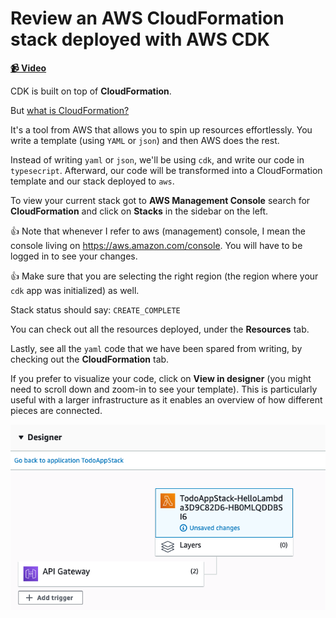 # Review an AWS CloudFormation stack deployed with AWS CDK

**[📹 Video](https://egghead.io/lessons/aws-review-an-aws-cloudformation-stack-deployed-with-aws-cdk)**

CDK is built on top of **CloudFormation**.

But [what is CloudFormation?](https://docs.aws.amazon.com/AWSCloudFormation/latest/UserGuide/Welcome.html)

It's a tool from AWS that allows you to spin up resources effortlessly. You write a template (using `YAML` or `json`) and then AWS does the rest.

Instead of writing `yaml` or `json`, we'll be using `cdk`, and write our code in `typesecript`. Afterward, our code will be transformed into a CloudFormation template and our stack deployed to `aws`.

To view your current stack got to **AWS Management Console** search for **CloudFormation** and click on **Stacks** in the sidebar on the left.

👍 Note that whenever I refer to aws (management) console, I mean the console living on https://aws.amazon.com/console. You will have to be logged in to see your changes.

👍 Make sure that you are selecting the right region (the region where your `cdk` app was initialized) as well.

Stack status should say: `CREATE_COMPLETE`

You can check out all the resources deployed, under the **Resources** tab.

Lastly, see all the `yaml` code that we have been spared from writing, by checking out the **CloudFormation** tab.

If you prefer to visualize your code, click on **View in designer** (you might need to scroll down and zoom-in to see your template). This is particularly useful with a larger infrastructure as it enables an overview of how different pieces are connected.

![CloudFormation Trigger Image](/images/03-review-an-aws-cloud-formation-stack-deployed-with-aws-cdk-trigger-image.png)